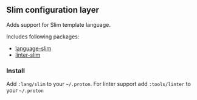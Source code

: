 ## Slim configuration layer

Adds support for Slim template language.

Includes following packages:

- [language-slim](https://atom.io/packages/language-slim)
- [linter-slim](https://atom.io/packages/linter-slim)

### Install

Add `:lang/slim` to your `~/.proton`.
For linter support add `:tools/linter` to your `~/.proton`
